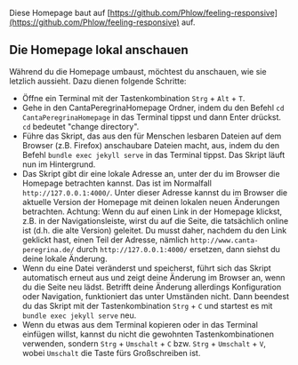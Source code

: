 Diese Homepage baut auf [https://github.com/Phlow/feeling-responsive](https://github.com/Phlow/feeling-responsive) auf.

## Die Homepage lokal anschauen
Während du die Homepage umbaust, möchtest du anschauen, wie sie letzlich aussieht. Dazu dienen folgende Schritte:
- Öffne ein Terminal mit der Tastenkombination `Strg` + `Alt` + `T`.
- Gehe in den CantaPeregrinaHomepage Ordner, indem du den Befehl `cd CantaPeregrinaHomepage` in das Terminal tippst und dann Enter drückst. `cd` bedeutet "change directory".
- Führe das Skript, das aus den für Menschen lesbaren Dateien auf dem Browser (z.B. Firefox) anschaubare Dateien macht, aus, indem du den Befehl `bundle exec jekyll serve` in das Terminal tippst. Das Skript läuft nun im Hintergrund.
- Das Skript gibt dir eine lokale Adresse an, unter der du im Browser die Homepage betrachten kannst. Das ist im Normalfall `http://127.0.0.1:4000/`. Unter dieser Adresse kannst du im Browser die aktuelle Version der Homepage mit deinen lokalen neuen Änderungen betrachten. Achtung: Wenn du auf einen Link in der Homepage klickst, z.B. in der Navigationsleiste, wirst du auf die Seite, die tatsächlich online ist (d.h. die alte Version) geleitet. Du musst daher, nachdem du den Link geklickt hast, einen Teil der Adresse, nämlich `http://www.canta-peregrina.de/` durch `http://127.0.0.1:4000/` ersetzen, dann siehst du deine lokale Änderung.
- Wenn du eine Datei veränderst und speicherst, führt sich das Skript automatisch erneut aus und zeigt deine Änderung im Browser an, wenn du die Seite neu lädst. Betrifft deine Änderung allerdings Konfiguration oder Navigation, funktioniert das unter Umständen nicht. Dann beendest du das Skript mit der Tastenkombination `Strg` + `C` und startest es mit `bundle exec jekyll serve` neu.
- Wenn du etwas aus dem Terminal kopieren oder in das Terminal einfügen willst, kannst du nicht die gewohnten Tastenkombinationen verwenden, sondern `Strg` + `Umschalt` + `C` bzw. `Strg` + `Umschalt` + `V`, wobei `Umschalt` die Taste fürs Großschreiben ist.
